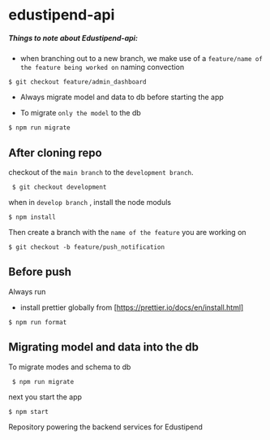 # edustipend-api

##### Things to note about Edustipend-api:

- when branching out to a new branch, we make use of a `feature/name of the feature being worked on` naming convection

```
$ git checkout feature/admin_dashboard

```

- Always migrate model and data to db before starting the app

- To migrate `only the model` to the db

```
$ npm run migrate

```

## After cloning repo

checkout of the `main branch` to the `development branch`.

```
 $ git checkout development
```

when in `develop branch` , install the node moduls

```
$ npm install
```

Then create a branch with the `name of the feature` you are working on

```
$ git checkout -b feature/push_notification

```

## Before push 

Always run 
- install prettier globally from [https://prettier.io/docs/en/install.html]

```
$ npm run format
```

## Migrating model and data into the db

To migrate modes and schema to db

```
 $ npm run migrate
```

next you start the app

```
$ npm start
```




Repository powering the backend services for Edustipend
